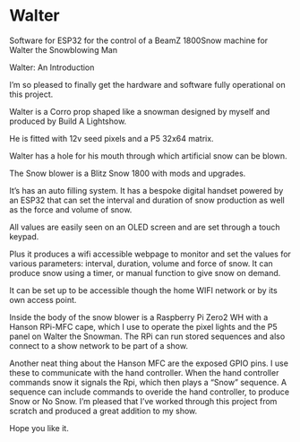 # Walter
Software for ESP32 for the control of a BeamZ 1800Snow machine for Walter the Snowblowing Man

Walter: An Introduction

I’m so pleased to finally get the hardware and 
software fully operational on this project.

Walter is a Corro prop shaped like a snowman designed
by myself and produced by Build A Lightshow.

He is fitted with 12v seed pixels and a P5 32x64 matrix.

Walter has a hole for his mouth through which artificial
snow can be blown.

The Snow blower is a Blitz Snow 1800 with mods
and upgrades.

It’s has an auto filling system.
It has a bespoke digital handset powered by
an ESP32 that can set the interval and duration
of snow production as well as the force and
volume of snow.

All values are easily seen on an OLED screen
and are set through a touch keypad.

Plus it produces a wifi accessible webpage to
monitor and set the values for various parameters:
interval, duration, volume and force of snow. It can produce snow using a timer, or
manual function to give snow on demand.

It can be set up to be accessible though the home WIFI network or by its own access point.

Inside the body of the snow blower is a Raspberry Pi Zero2 WH with a Hanson RPi-MFC cape,
which I use to operate the pixel lights and the P5 panel on Walter the Snowman.
The RPi can run stored sequences and also connect to a show network to be part of a show.

Another neat thing about the Hanson MFC are the exposed GPIO pins. I use these to
communicate with the hand controller. When the hand controller commands snow it
signals the Rpi, which then plays a “Snow” sequence.
A sequence can include commands to overide the hand controller, to produce Snow
or No Snow. 
I’m pleased that I’ve worked through this project from scratch and produced a great
addition to my show. 

Hope you like it.

